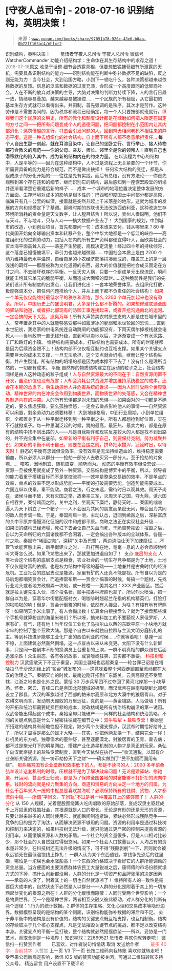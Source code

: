# [守夜人总司令] - 2018-07-16 识别结构，英明决策！

> 来源：[`www.yuque.com/books/share/97051b78-926c-43e6-b0aa-0b72ff163ac4/nhlxr2`](https://www.yuque.com/books/share/97051b78-926c-43e6-b0aa-0b72ff163ac4/nhlxr2)

<ne-p id="520f42f3293818f927861ebbd5b15da4_p_0" data-lake-id="520f42f3293818f927861ebbd5b15da4_p_0"><ne-text id="u269d3d76" style="color: rgb(51, 51, 51);">识别结构，英明决策！</ne-text></ne-p> <ne-p id="d041848837100fe71b892f3946d72fcc" data-lake-id="d041848837100fe71b892f3946d72fcc"><ne-text id="uabe0b1a5" ne-fontsize="12" style="color: rgb(255, 255, 255);">原创</ne-text><ne-text id="u8952c6f3" ne-fontsize="14">觉悟者</ne-text><ne-text id="uc8d1ebd2" ne-fontsize="14">守夜人总司令</ne-text></ne-p> <ne-p id="3e40554c1a5f26b09e876718cf9bb367" data-lake-id="3e40554c1a5f26b09e876718cf9bb367"><ne-text id="ucba47df7" ne-fontsize="14" ne-bold="true" style="color: rgb(51, 51, 51);">守夜人总司令</ne-text></ne-p> <ne-p id="58a7629eabe8f830d02d08b81dccbc60" data-lake-id="58a7629eabe8f830d02d08b81dccbc60"><ne-text id="ub7e9d66b" ne-fontsize="14" style="color: rgb(51, 51, 51);">微信号</ne-text><ne-text id="uf901afb3" ne-fontsize="14" style="color: rgb(51, 51, 51);">WatcherCommander</ne-text></ne-p> <ne-p id="b6babac538e9eb6683d70071a230735d" data-lake-id="b6babac538e9eb6683d70071a230735d"><ne-text id="u5c2ee783" ne-fontsize="14" style="color: rgb(51, 51, 51);">功能介绍</ne-text><ne-text id="u07dd46e1" ne-fontsize="14" style="color: rgb(51, 51, 51);">结构学：生命体在其生存结构中的求存之道！</ne-text></ne-p> <ne-p id="62403b05e1242643238d6da081b0aeb7" data-lake-id="62403b05e1242643238d6da081b0aeb7"><ne-text id="u608aec4c" style="color: rgb(140, 140, 140);">2018-07-16</ne-text>[<ne-text id="u910f0e39" ne-fontsize="14">原文</ne-text>](https://mp.weixin.qq.com/s?__biz=MzAxNDk1NjI2Mw==&mid=2247483799&idx=1&sn=d017eefeb7ec6bb47a61a99744e6cd76&chksm=9b8a221facfdab096074c2bf69c773dd75ee8f7ad2eccf84505160c98bc33b98aad3d5bc7c84&scene=27#wechat_redirect&cpage=514)</ne-p> <ne-p id="ac792fbfb3da145416bb4d32ffc9e4f2" data-lake-id="ac792fbfb3da145416bb4d32ffc9e4f2"><ne-text id="u5d9dcbe0" style="color: rgb(51, 51, 51);">收录于话题</ne-text></ne-p> <ne-p id="4dad2cb66600d7691e408de3507afb58" data-lake-id="4dad2cb66600d7691e408de3507afb58" ne-alignment="left"><ne-text id="u65b7f96d" ne-bold="true" style="color: rgb(51, 51, 51);">细节会透露真相，但要想敏锐捕获细节所泄露的天机，需要具备识别结构的能力——识别结构能在判断中弥补数据不足的缺陷，反之则无能为力！</ne-text><ne-text id="ua733abab" style="color: rgb(51, 51, 51);">当今社会，大到治国方略，小到下一顿吃什么，各种决策都越来越依赖数据的反馈。信息的泛滥和数据的过度充沛，会形成一个高度趋同的低智商社会。人在不断的放弃对决策的主导，大脑对决策的判断力持续下降，人的言行日趋一致，情绪容易叠加，越来越容易被操控……</ne-text></ne-p> <ne-p id="8976397fb3070ee5c0c9bb8c856ecc5a" data-lake-id="8976397fb3070ee5c0c9bb8c856ecc5a"><ne-text id="u698cfdfa" ne-bold="true" style="color: rgb(51, 51, 51);">一个民族的所有秘密，从它最初的基本生存方式就可以看得出来。</ne-text><ne-text id="u08194096" style="color: rgb(51, 51, 51);">井田制，首先强调的是秩序，其次才是劳作。这种劳作是不需要协同的，因为秩序和流程已经确定，每一个人只要按部就班就行。</ne-text><ne-text id="ub95ed32d" style="color: rgb(255, 0, 0);">纵观我们这个民族的文明史，所有的教化和制度设计都是在琢磨如何把人限定在固定的方寸之间——把所有问题变成个人的道德问题，把问题都控制在小范围内让其内部消化；惩罚僭越的言行，打击会引发问题的人，回到鸡犬相闻老死不相往来的静态平衡。这是一种去组织化的社会结构，自上而下所有人都不愿意承担责任…</ne-text></ne-p> <ne-p id="2962ebbe4b7ebc3e2403ed59efa2bdb3" data-lake-id="2962ebbe4b7ebc3e2403ed59efa2bdb3"><ne-text id="u702feb51" style="color: rgb(0, 0, 0);">每个人自出生那一刻起，就在耳渲目染中，让自己的坐卧立行、言行举止、接人待物都符合教义的规范——你的父母、亲友、师长、邻里全是你的领拜人！直到自己也潜移默化的陷入其中，成为新的结构内在的约束力量。</ne-text></ne-p> <ne-p id="29e224b3b82256bf978235150be4e04a" data-lake-id="29e224b3b82256bf978235150be4e04a"><ne-text id="u8a56b4a1" ne-bold="true" style="color: rgb(51, 51, 51);">在以流程为中心的结构中，人是平等的——因为在这种结构中，人不过是流程上无关紧要的一个环节，你所需要具备的能力是符合规范，而不是做出抉择！</ne-text></ne-p> <ne-p id="3f3527ff21b4871bf6778c80fc76c1f9" data-lake-id="3f3527ff21b4871bf6778c80fc76c1f9"><ne-text id="u123788d2" style="color: rgb(51, 51, 51);">任何宏大结构的变迁，都是从组成原子的分化开始的——往往是先有实践，而后有总结，没有方法论——你首先观察到某个存在违和的细节，继而识别它的结构，最后感知到一座恢宏殿堂的坍塌并逐渐看清楚它重建后新的样子……</ne-text></ne-p> <ne-p id="ca04f1c8e07bd08d96ac70f5746d2c42" data-lake-id="ca04f1c8e07bd08d96ac70f5746d2c42"><ne-text id="u142260aa" ne-bold="true" style="color: rgb(51, 51, 51);">成本</ne-text></ne-p> <ne-p id="2b04ef170366653069b9c6ffb515a601" data-lake-id="2b04ef170366653069b9c6ffb515a601"><ne-text id="u2a6e6e3d" style="color: rgb(51, 51, 51);">一个城市的地理位置决定整体发展的方方面面。生存环境对成本的影响是根本性的：巴西和印度国土中间部分都是高原，临海只有几十公里的纵深，接着就是突然升起上千米落差的地形。这就为城市的发展的方向和规模定下了基调。巅峰时期的苏联也无法改造西伯利亚，这种改造生存环境所消耗的资金量是天文数字，让人膛目结舌！所以说，贵州人很聪明，他们不与天斗，不与地斗，只与人斗——搞大数据产业去了！</ne-text></ne-p> <ne-p id="49906bc356411029ec14fe8f7d875e9f" data-lake-id="49906bc356411029ec14fe8f7d875e9f"><ne-text id="u8925d6ea" style="color: rgb(51, 51, 51);">大到国家的规划，中到城市的改造，小到创业项目，首先都要问一句：成本谁来支付，钱从哪里来？80 年代美国开始向全球输出资本和转移产业，整个中华大地都是一个低洼的峡谷——高度组织化的过剩劳动力，包括人在内的所有生产资料都便宜得吓人，而欧美社会的资本海平面高耸入云——</ne-text><ne-text id="u03237f4d" ne-bold="true" style="color: rgb(51, 51, 51);">落差产生势能，规模决定流量！经过四十年的持续倾泻，这个落差已慢慢被填平，牵引力也越来越微弱……</ne-text></ne-p> <ne-p id="f9cc2a3bccf5104820641c5aa132f59d" data-lake-id="f9cc2a3bccf5104820641c5aa132f59d"><ne-text id="u3896bf52" ne-bold="true" style="color: rgb(51, 51, 51);">中国社会本质上是由 2200 个勉力维持最低水平温饱，自给自足的小农经济部落拼凑而成的，覆盖其上的是一层浅浅的羁绊——那层被称为文化道德的东西，最大的价值就是把社会成员固定在方寸之间，不去破坏秩序的平衡。一旦天灾人祸，只要一个组成单元出现流民，瞬间就能击垮其它单元的脆弱平衡，从而造成大面积的糜烂……这种脆弱性是我们的先贤们设计所有制度的出发点，让我们进化出：一套本地荣誉体系，去组织化打散，极度强调本分，把任何问题推给个人，并从上而下都不负责任的社会结构</ne-text><ne-text id="uf79517b9" style="color: rgb(51, 51, 51);">！</ne-text></ne-p> <ne-p id="8a5987ac4f8529f173b91c532303a909" data-lake-id="8a5987ac4f8529f173b91c532303a909"><ne-text id="u7c20598b" style="color: rgb(255, 0, 0);">如果一个单元仅仅能维持最低水平的秩序和温饱，那么 2200 个单元加起来也没有盈余。所以，中国历史上的盛世明君，大多是什么都不折腾的。如果想修建联通全国的驿站和驰道，或者把北部现有的防御工事连接起来，或者开挖沟通南北的运河。一定会搞的天下大乱，遗臭万年！</ne-text><ne-text id="u0dca0507" style="color: rgb(51, 51, 51);">所有大声赞美农村原生态的人都是住在城市里的人，常年置身其中的人就能够感受那种如履薄冰的脆弱和永世轮回的恐慌……直到本世纪初，我老家的供电系统连自动跳闸的功能都没有，下雨天偶尔掉根线就会电死人——当地政府一直无钱升级，直到可以卖地以后，才逐渐变成一个有水泥路、工厂和路灯的小镇。</ne-text></ne-p> <ne-p id="e636310d50e3a1e9d92f93c6f7fcbf97" data-lake-id="e636310d50e3a1e9d92f93c6f7fcbf97"><ne-text id="u5a23f035" style="color: rgb(51, 51, 51);">维持结构需要成本，打破结构也需要成本。所有的烂尾楼都是因为后续资金跟不上！结构内部不仅仅相互制约也互相支撑。如果某个关键支点需要巨大的成本去支撑，一旦无法承担，这个支点就会坍塌，继而让整个结构失衡，并产生裂缝。所有结构的坍塌的都是因为成本撑不下去了！没有什么是理所当然的，一切都有成本。</ne-text></ne-p> <ne-p id="4f94dfc1a5e66b4d40cd8dabca46bb9c" data-lake-id="4f94dfc1a5e66b4d40cd8dabca46bb9c"><ne-text id="u51680807" ne-bold="true" style="color: rgb(51, 51, 51);">平衡</ne-text></ne-p> <ne-p id="794fdcea8af0d80f1ca0e6563f621c74" data-lake-id="794fdcea8af0d80f1ca0e6563f621c74"><ne-text id="uc328473d" style="color: rgb(51, 51, 51);">自然界的物质结构建立在运动的粒子之上，社会结构同样是由人这种动态的粒子组成！</ne-text><ne-text id="u3c77e475" style="color: rgb(255, 0, 0);">人与自然资源最大的不同在于：自然资源闲置不开发，虽没价值也没有危害；人却会消耗公共资源并增加维持系统稳定的成本。还会在本能的怂恿下，萌生劫掠他人并危害系统的诉求——因为人同时受两个世界驱动，精神世界的内在冲突会作用到物质世界，而物质世界的失落感，又会在精神世界制造内在的冲突。</ne-text><ne-text id="u2ecb3474" style="color: rgb(51, 51, 51);">人的所有恐惧都是对未知的恐惧——如果面对的一切都是不确定的，要么焦虑狂躁，要么孤独愤怒，一定会去做点影响他人的事情——自然资源可以闲置，剩余劳动力必须要转移！</ne-text></ne-p> <ne-p id="aaa105feb9d50c89de03ef5c112166ce" data-lake-id="aaa105feb9d50c89de03ef5c112166ce"><ne-text id="u34bb5c15" style="color: rgb(51, 51, 51);">大到地缘格局，中到行业周期，小到单位组织，全都置身于从一种平衡迁移到另一种平衡之中。所有人都想抢到好位置，实在不行就掀桌子。每一种思潮泛起的时候，跳的最高，最狂热、最卖力的，都是在原有的结构中找不到出路的人——凡是自我期许和现实反差较大的人都是找不到出路的，并不完全集中在底部。</ne-text><ne-text id="ubb94f95f" style="color: rgb(255, 0, 0);">如果新的平衡有利于自己，则要保持克制，努力凝聚共识，如果新的平衡不利于自己，则要在合围之前，拼命把水搅浑，迁延时日，以待天时！</ne-text></ne-p> <ne-p id="7484ccde2f1cadf55a554aebb979e199" data-lake-id="7484ccde2f1cadf55a554aebb979e199"><ne-text id="ub252367c" ne-bold="true" style="color: rgb(51, 51, 51);">静态的平衡有忠诚但没效率，没有效率是无法持续造血的，维持稳定需要输血，所以必须人以群分——抢劫一部分人去收买另一部分人。</ne-text><ne-text id="udf75edd2" style="color: rgb(51, 51, 51);">至于抢劫的对象嘛……  咳咳，因地制宜、随机应变，顺势而为。</ne-text></ne-p> <ne-p id="3c685e4aa51ba260d4a907b86cd10fd2" data-lake-id="3c685e4aa51ba260d4a907b86cd10fd2"><ne-text id="u8322731f" ne-bold="true" style="color: rgb(51, 51, 51);">动态的平衡有效率但没忠诚——资源一旦被使用就变成了另外一种资源。</ne-text><ne-text id="ubc44bf14" style="color: rgb(51, 51, 51);">交易结构是博弈中的平衡，所以，领导者的能力着重于搭建目标而不是掌控流程——效率是整条交易链的效率，不是单点的效率，单点的效率不足以形成势能——</ne-text><ne-text id="uc4be69ea" ne-bold="true" style="color: rgb(51, 51, 51);">平衡的打破需要势能，创造势能需要成本。</ne-text></ne-p> <ne-p id="25ed41bdd95ab4158cb19fba7700d9ec" data-lake-id="25ed41bdd95ab4158cb19fba7700d9ec"><ne-text id="uc660d96e" style="color: rgb(51, 51, 51);">六国连纵以伐秦，秦不能敌。商君之法，行之未远，需待时日以观其效。周天子尚在，诸侯斗而不破，未有灭国之举，故秦率三军，灭周天子之国，夺九鼎，诱六国自相吞并，秦恃崤函之险，关中之利，坐观天下糜烂，静待天时……</ne-text></ne-p> <ne-p id="7fecd3cdfb553219306341e6397f6930" data-lake-id="7fecd3cdfb553219306341e6397f6930"><ne-text id="u2d134601" style="color: rgb(51, 51, 51);">秦国的咄咄逼人为天下树立了一个靶子——人不会因为共同的朋友而亲密无间，却会因为共同的敌人而步调一致。于是，秦国两肩一滑，主动认怂，退回到崤函之后，深耕富庶的关中平原并慢慢消化征服的汉中和成都平原。商鞅之法正在实现社会升级……</ne-text></ne-p> <ne-p id="35f72509178a6e67624fdaa194d7e496" data-lake-id="35f72509178a6e67624fdaa194d7e496"><ne-text id="u89d73c2c" ne-bold="true" style="color: rgb(51, 51, 51);">如果旧的结构已经坍塌，死扛下去会让自己失血而死，干脆顺势摧毁</ne-text><ne-text id="ufd2062e3" style="color: rgb(51, 51, 51);">！摧毁之后，自以为天命所归的六国诸侯都不会闲着，一定会搞出各种版本的全球体系，各逞一时之能。秦据守“崤函之险”，深耕“关中及巴蜀“，两边浇油让天下加速糜烂……不管飞龙能否憋出来，新平衡建立之时，一群打残在地，奄奄一息的人必会恭顺地听听大哥怎么说。如果飞龙憋出来了，那就更加进退自如了！ </ne-text></ne-p>  <ne-p id="2ffa16d389c9002b485bc5c30f1d20f8" data-lake-id="2ffa16d389c9002b485bc5c30f1d20f8"><ne-card data-card-name="image" data-card-type="inline" id="jvTTu" data-event-boundary="card" style="color: rgb(51, 51, 51);"><ne-p id="50c112382b46e7039965dc19b6a34b51" data-lake-id="50c112382b46e7039965dc19b6a34b51"><ne-text id="u1ebb238a" ne-bold="true" style="color: rgb(51, 51, 51);">支点</ne-text></ne-p> <ne-p id="63b95a4b9f6e0916159454c6ee4a4758" data-lake-id="63b95a4b9f6e0916159454c6ee4a4758"><ne-text id="uec4deb02" ne-bold="true" style="color: rgb(255, 0, 0);">底层的支点</ne-text></ne-p> <ne-p id="7f643d4fc31b05b2543d5a8f16d1227f" data-lake-id="7f643d4fc31b05b2543d5a8f16d1227f"><ne-text id="ufb27e912" style="color: rgb(51, 51, 51);">人类社会这个结构的底层支点是粮食，农业社会的一切生存竞争都是为了土地，土地不仅仅是财富的依据，也是权力结构中等级的基础——土地兼并是古典时代的经济危机。工业社会的底层支点是能源，家里有矿的人还真不能鄙视。所有自以为是的马后炮都嘲笑贾会计，而追捧雷布斯——贾会计搞事的时候，每搞一个题材，先找行业龙头或者地方政府弄一块地，或一栋楼——美其名曰：XXX 产业园区。然后就是拉关键先生入伙，搞个投名状，顺手把各种牌照也拿了。所以烈火喷油，把一群自以为是，穿着华尔街低配版衬衣，喝咖啡时翘起兰花指的机构精英们，打脸打的啪啪啪的响！但是，贾会计倒霉的时候，依然有人接盘，为啥？有楼有地有牌照呀！如果明天小米出事了，有人会掏出数十亿真金白银接盘么？就为了接盘那些填个手机号就算粉丝的海量米粉们？所以呀，搞来料加工的不要藐视人家俄罗斯，人家有矿，有气，还有地！当年仅仅工业化了乌拉尔山以西的东欧平原一小块地方就牢牢的控制了整个亚欧大陆。那是个自古以来就独自拉群与主流文明分庭抗礼的主。等到科技进步能够工业化广袤的西伯利亚的时候……你就等着吧！</ne-text></ne-p> <ne-p id="08068364a5cd67cbb38f1be5b027729c" data-lake-id="08068364a5cd67cbb38f1be5b027729c"><ne-text id="u3ca05eba" ne-bold="true" style="color: rgb(51, 51, 51);">基座一旦不稳，上面建筑必然轰然倒塌，这一点亘古以来从未变更。太阳下没有什么新鲜事，只是同一套剧本不断的换演员上台重复的上演，一群不明真相的群众跟在后面追涨杀跌！众生百态，各有各的故事，或哀嚎或狂笑，其实都不重要。</ne-text></ne-p> <ne-p id="8b83b69d9a66a4613197aed542b92dca" data-lake-id="8b83b69d9a66a4613197aed542b92dca"><ne-text id="u3c7a1c6c" ne-bold="true" style="color: rgb(255, 0, 0);">科技树和控制力</ne-text></ne-p>  <ne-p id="20a75f41cc32d9e9b68638e1666e6d95" data-lake-id="20a75f41cc32d9e9b68638e1666e6d95"><ne-card data-card-name="image" data-card-type="inline" id="lm8jR" data-event-boundary="card" style="color: rgb(51, 51, 51);"><ne-p id="4c5547f0d398110c3f94404dbb50a89a" data-lake-id="4c5547f0d398110c3f94404dbb50a89a"><ne-text id="u6b1e67c8" style="color: rgb(51, 51, 51);">汉武疲敝天下不亚于秦皇，其国土疆域也远超秦皇——轮台罪己诏是在塔哈拉马干沙漠边缘上的“轮台”城发布的——这意味着整个河西走廊直至葱岭都在大汉的治理之下。秦朝灭亡的时候，最南边刚开拓到广东韶关，云贵高原还不受管辖，江浙之地也是化外之民。蒙恬 30 万步兵军团不过夺回了黄河北岸那一小块草场。怀柔、密云、喜峰口已是帝国北部疆域的极限。而汉武帝在越南和朝鲜北部都设立了郡县，大汉的军旗越过了西部的帕米尔高原和北方大漠中的狼居胥山。对于农耕文明而言，发动剪灭匈奴的万里远征，真的是——黄金铺路，人马做墙！所有的开拓和统治都需要耗费巨额的成本，财政枯竭是所有统治结构崩溃的第一诱因。汉武帝能出得起这个成本，秦始皇却只能破产——同样的社会结构和统治策略，不同的关键点到底是什么？秘密往往藏在细节之中：</ne-text><ne-text id="ub8992c2e" style="color: rgb(255, 0, 0);">双牛铁犁 + 盐铁专营！</ne-text><ne-text id="u0625fa49" style="color: rgb(51, 51, 51);">秦始皇所搭建的结构具有前瞻性但不稳定，缺少两个关键支撑点，汉武帝时期恰好给补上了，所以才显得是那么的雄才大略——其实，你把他两互换一下，结果完全一样！</ne-text></ne-p> <ne-p id="178433f9ea962fb8148049f4b5ab7c0e" data-lake-id="178433f9ea962fb8148049f4b5ab7c0e"><ne-text id="u58765c1a" style="color: rgb(51, 51, 51);">抖机灵的东方朔，独尊儒术的董仲舒，甚至逐鹿漠北，封狼居胥的卫青、霍去病；都不过是聚光灯下的明星网红，搭建产业化造星机制的人物才是真正的玩家。</ne-text><ne-text id="u4e70f5ce" ne-bold="true" style="color: rgb(51, 51, 51);">桑弘羊向汉武帝提出的盐铁专营制度，直到今天依然在执行——“收流通税，以国有企业垄断关键资源，统一铸币劫掠天下之财”——确实做到了“民不加赋而国用有绕”。</ne-text></ne-p> <ne-p id="7df2279b842a4ccfd4d99a9a5e372743" data-lake-id="7df2279b842a4ccfd4d99a9a5e372743"><ne-text id="u56aea872" style="color: rgb(255, 0, 0);">那些痛骂国有企业垄断和效率低下的人，都是不读书的人：2000 多年前桑弘羊设计这套机制的时候，压根就不是为了解决效率问题！无论是建驿站、修驰道、开运河，甚至改土归流，都是为了保障全国各地的财富能够不打折扣的流向中枢。钱财的流向就是权力聚集的方向，商道和贸易的方向决定一个地方的归属。为什么千百年来大一统的中枢总是喜欢禁海呢？必须保持所有的钱财、货物、人才都流向中枢——所谓“字同文，车同轨”不过是另一种覆盖其上的装饰罢了！</ne-text></ne-p>  <ne-p id="7394dbd11fb2f89d8de8c3f46027f724" data-lake-id="7394dbd11fb2f89d8de8c3f46027f724"><ne-card data-card-name="image" data-card-type="inline" id="jNC6W" data-event-boundary="card" style="color: rgb(51, 51, 51);"><ne-p id="9f0816ba0dc307be23bcc74df42e7d1a" data-lake-id="9f0816ba0dc307be23bcc74df42e7d1a"><ne-text id="u5b54542a" ne-bold="true" style="color: rgb(255, 0, 0);">人群的分化</ne-text></ne-p> <ne-p id="50e32ad5b3862178fe919a5403967f2d" data-lake-id="50e32ad5b3862178fe919a5403967f2d"><ne-text id="udaf2c1db" style="color: rgb(51, 51, 51);">从 150 人规模，光着屁股围绕篝火吃肉唱歌的原始部落，变成奴隶主驱赶成千上万奴隶的残酷社会，其根源就是人口的增长。无论是有形的还是无形的资源，只要让越来越多的人同时使用它，就能瞬间制造紧缺，紧缺必然形成残酷竞争——竞争的目的是为了淘汰，从而解决资源不够用的问题。</ne-text><ne-text id="uc7162664" ne-bold="true" style="color: rgb(51, 51, 51);">资源的利用率是通过科技树和控制力来决定的，如果科技树无法升级，就只能通过更严密的控制来提高资源的利用率，从而缓解资源和人数的矛盾。</ne-text><ne-text id="u74e8ffa5" style="color: rgb(51, 51, 51);">一个社会的资金量很多，但是人口相对比较少，那个社会的人自然就过得很悠闲。如果一个社会人口数量巨大，人均占有的资本量非常少，在科技树还无法升级的情况下，可不得“残酷剥削”一下，否则就会被永远锁死在最低温饱线上挣扎！</ne-text></ne-p> <ne-p id="f1892fd25af7e7ac0e1be28938c9184b" data-lake-id="f1892fd25af7e7ac0e1be28938c9184b"><ne-text id="u3e317b12" style="color: rgb(51, 51, 51);">一群人认为某个东西值钱，拿钱争先恐后的往里砸，哪怕是一坨屎也会水涨船高！</ne-text><ne-text id="u99f4cde8" ne-bold="true" style="color: rgb(51, 51, 51);">一个东西的价格取决于看好它的人群所能调动的资金总量。</ne-text><ne-text id="u2f0340ea" style="color: rgb(51, 51, 51);">当方便面的主要消费群体农民工大量锐减之后，康师傅的市场份额就塌方式的下掉，搞什么创新都没用，</ne-text><ne-text id="u50d7b8fc" ne-bold="true" style="color: rgb(51, 51, 51);">人群的分化是一切资产和品牌涨落的决定因素——承载的人没了，附着其上的一切也自然就凉凉了！</ne-text></ne-p> <ne-p id="152fc3b0143cb6b841de5a36eee9dd7d" data-lake-id="152fc3b0143cb6b841de5a36eee9dd7d"><ne-text id="u76645ec5" ne-bold="true" style="color: rgb(51, 51, 51);">维持所有人的一致性是需要巨大成本的，自然状态下必然是人以群分——人群的分化是附着于其上的一切东西起伏变化的根源之所在！</ne-text><ne-text id="uc929b23f" style="color: rgb(51, 51, 51);">人群的分化缓慢而隐蔽：人同时受两个世界影响：一个是物质世界，另一个是精神世界，两者相互交融又彼此驱动。对人群分化的判断有两个途径：1.行为的统计数据。2.群体的生存策略、文化心理和交易成本等隐形边界。数据模型呈现的是结构的某个侧面，识别结构能弥补数据的滞后和不足。</ne-text></ne-p> <ne-p id="1d9a4c3f9af000ea7d819b9add55ac6c" data-lake-id="1d9a4c3f9af000ea7d819b9add55ac6c"><ne-text id="ue41b38c3" style="color: rgb(51, 51, 51);">处于非平衡中的结构是没有价值的，结构的关键支点既互相支撑，也互相制衡。</ne-text><ne-text id="ub35a1ba7" ne-bold="true" style="color: rgb(51, 51, 51);">结构的存续取决于几个核心支撑点，凡是无法摧毁关键节点的挑战，都不足以改变结构本身。关键支点的平衡一旦打破，整个结构就必然摇摇欲坠——所以，妥协是一门艺术，而取舍则是一种境界！</ne-text></ne-p> <ne-p id="9b000369d094e657d0a7c4a4162f0cd5" data-lake-id="9b000369d094e657d0a7c4a4162f0cd5" ne-alignment="center"><ne-text id="u46027310" ne-bold="true" style="color: rgb(51, 51, 51);">知识星球：22669521</ne-text></ne-p>  <ne-p id="d684eff6c54cdd735cb4c8e0e1e84f36" data-lake-id="d684eff6c54cdd735cb4c8e0e1e84f36"><ne-card data-card-name="image" data-card-type="inline" id="UhcFq" data-event-boundary="card" style="color: rgb(51, 51, 51);"><ne-p id="d90112244c9bb631b5ec146ac15256b2" data-lake-id="d90112244c9bb631b5ec146ac15256b2"><ne-text id="ube3223c9" style="color: rgb(51, 51, 51);">觉悟者</ne-text></ne-p> <ne-p id="6a5ec360caefc6c56b5ffe0183c1e5b8" data-lake-id="6a5ec360caefc6c56b5ffe0183c1e5b8"><ne-text id="u761ad396" style="color: rgb(51, 51, 51);">喜欢你就转走吧！</ne-text></ne-p> <ne-p id="532c6067eadc8e9719b9fef99a496b71" data-lake-id="532c6067eadc8e9719b9fef99a496b71"><ne-text id="u3204115e" ne-bold="true" style="color: rgb(51, 51, 51);">微信扫一扫赞赏作者</ne-text><ne-text id="uc9b3eb98" ne-bold="true" style="color: rgb(255, 255, 255);">赞赏</ne-text></ne-p> <ne-p id="ab577f70ebf519d8390d1f45425a84bf" data-lake-id="ab577f70ebf519d8390d1f45425a84bf"><ne-text id="ud80d5f8a" style="color: rgb(51, 51, 51);">已喜欢，</ne-text><ne-text id="u68f1890e">对作者说句悄悄话</ne-text></ne-p> <ne-p id="b01ea6f63187536b9f66404ac2f1f125" data-lake-id="b01ea6f63187536b9f66404ac2f1f125"><ne-text id="u0237dede" style="color: rgb(51, 51, 51);">取消</ne-text></ne-p> <ne-p id="c9697404efbe6b9fe0e00e511cd1e1e0" data-lake-id="c9697404efbe6b9fe0e00e511cd1e1e0"><ne-text id="u62e1a14c" ne-fontsize="14" ne-bold="true" style="color: rgb(51, 51, 51);">发送给作者</ne-text></ne-p> <ne-p id="55a89ad89c07fc8e6037f4aeb63c9377" data-lake-id="55a89ad89c07fc8e6037f4aeb63c9377"><ne-text id="ue29e3d27" ne-bold="true" style="color: rgb(255, 255, 255);">发送</ne-text></ne-p> <ne-p id="858a68bfed2c92ba457673c575a11e20" data-lake-id="858a68bfed2c92ba457673c575a11e20"><ne-text id="uf7a006aa" ne-fontsize="13" style="color: rgb(250, 81, 81);">最多 40 字，当前共字</ne-text></ne-p> <ne-p id="2bc46387cbf67bf5c8d26dcbe4ad8fe1" data-lake-id="2bc46387cbf67bf5c8d26dcbe4ad8fe1"><ne-text id="u958a384a" style="color: rgb(136, 136, 136);"> 人赞赏</ne-text></ne-p> <ne-p id="9e79604feb5ead456f068ba516593181" data-lake-id="9e79604feb5ead456f068ba516593181"><ne-text id="u8847da68" style="color: rgb(51, 51, 51);">上一页</ne-text> <ne-text id="u1672201a">1</ne-text><ne-text id="ue06a7421" style="color: rgb(51, 51, 51);">/3 下一页</ne-text></ne-p> <ne-p id="f9dfd3b272c046599a8b3a3501ae6155" data-lake-id="f9dfd3b272c046599a8b3a3501ae6155"><ne-text id="u17fe0776" style="color: rgb(51, 51, 51);">长按二维码向我转账</ne-text></ne-p> <ne-p id="a909f13d734e42e81b22687bd6a4310a" data-lake-id="a909f13d734e42e81b22687bd6a4310a"><ne-text id="u828dbec4" style="color: rgb(51, 51, 51);">喜欢你就转走吧！</ne-text></ne-p> <ne-p id="ba58b1ca67fb5f72fd2797c44302bd42" data-lake-id="ba58b1ca67fb5f72fd2797c44302bd42"><ne-text id="u26f761da" style="color: rgb(51, 51, 51);">受苹果公司新规定影响，微信 iOS 版的赞赏功能被关闭，可通过二维码转账支持公众号。</ne-text></ne-p> <ne-h3 id="c02VM" data-lake-id="c02VM"><ne-heading-ext><ne-heading-anchor></ne-heading-anchor><ne-heading-fold></ne-heading-fold></ne-heading-ext><ne-heading-content><ne-text id="u1d6ff348" ne-fontsize="16" style="color: rgb(51, 51, 51);">精选留言</ne-text></ne-heading-content></ne-h3> <ne-p id="def2d35e0dbef5524461d1bccd398a80" data-lake-id="def2d35e0dbef5524461d1bccd398a80"><ne-text id="u30b5d7ef" style="color: rgb(51, 51, 51);">用户设置不下载评论</ne-text></ne-p></ne-card></ne-p></ne-card></ne-p></ne-card></ne-p></ne-card></ne-p>